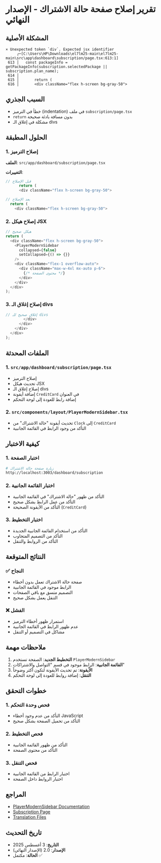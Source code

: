 # تقرير إصلاح صفحة حالة الاشتراك - الإصدار النهائي

## المشكلة الأصلية
```
× Unexpected token `div`. Expected jsx identifier
     ╭─[C:\Users\HP\Downloads\el7lm25-main\el7lm25-main\src\app\dashboard\subscription/page.tsx:613:1]   
 613 │   const packageInfo = getPackageInfo(subscription.selectedPackage || subscription.plan_name);     
 614 │ 
 615 │       return (
 616 │       <div className="flex h-screen bg-gray-50">
```

## السبب الجذري
- خطأ في الترميز (indentation) في ملف `subscription/page.tsx`
- `return` بدون مسافة بادئة صحيحة
- مشكلة في إغلاق الـ divs

## الحلول المطبقة

### 1. إصلاح الترميز
**الملف**: `src/app/dashboard/subscription/page.tsx`

**التغييرات**:
```typescript
// قبل الإصلاح
      return (
      <div className="flex h-screen bg-gray-50">

// بعد الإصلاح
  return (
    <div className="flex h-screen bg-gray-50">
```

### 2. إصلاح هيكل JSX
```typescript
// هيكل صحيح
return (
  <div className="flex h-screen bg-gray-50">
    <PlayerModernSidebar 
      collapsed={false}
      setCollapsed={() => {}}
    />
    <div className="flex-1 overflow-auto">
      <div className="max-w-4xl mx-auto p-6">
        {/* محتوى الصفحة */}
      </div>
    </div>
  </div>
);
```

### 3. إصلاح إغلاق الـ divs
```typescript
// إغلاق صحيح للـ divs
        </div>
      </div>
    </div>
  </div>
);
```

## الملفات المحدثة

### 1. `src/app/dashboard/subscription/page.tsx`
- إصلاح الترميز
- تحديث هيكل JSX
- إصلاح إغلاق الـ divs
- إضافة أيقونة `CreditCard` في العنوان
- إضافة رابط للعودة إلى لوحة التحكم

### 2. `src/components/layout/PlayerModernSidebar.tsx`
- تحديث أيقونة "حالة الاشتراك" من `Clock` إلى `CreditCard`
- التأكد من وجود الرابط في القائمة الجانبية

## كيفية الاختبار

### 1. اختبار الصفحة
```bash
# زيارة صفحة حالة الاشتراك
http://localhost:3003/dashboard/subscription
```

### 2. اختبار القائمة الجانبية
- التأكد من ظهور "حالة الاشتراك" في القائمة الجانبية
- التأكد من عمل الرابط بشكل صحيح
- التأكد من الأيقونة الصحيحة (`CreditCard`)

### 3. اختبار التخطيط
- التأكد من استخدام القائمة الجانبية الجديدة
- التأكد من التصميم المتجاوب
- التأكد من الروابط والتنقل

## النتائج المتوقعة

### ✅ النجاح
- صفحة حالة الاشتراك تعمل بدون أخطاء
- الرابط موجود في القائمة الجانبية
- التصميم متسق مع باقي الصفحات
- التنقل يعمل بشكل صحيح

### ❌ الفشل
- استمرار ظهور أخطاء الترميز
- عدم ظهور الرابط في القائمة الجانبية
- مشاكل في التصميم أو التنقل

## ملاحظات مهمة

1. **التخطيط الجديد**: الصفحة تستخدم `PlayerModernSidebar`
2. **القائمة الجانبية**: الرابط موجود في قسم "التواصل والاشتراكات"
3. **الأيقونة**: تم تحديث الأيقونة لتكون أكثر وضوحاً
4. **التنقل**: إضافة روابط للعودة إلى لوحة التحكم

## خطوات التحقق

### 1. فحص وحدة التحكم
- التأكد من عدم وجود أخطاء JavaScript
- التأكد من تحميل الصفحة بشكل صحيح

### 2. فحص التخطيط
- التأكد من ظهور القائمة الجانبية
- التأكد من محتوى الصفحة

### 3. فحص التنقل
- اختبار الرابط من القائمة الجانبية
- اختبار الروابط داخل الصفحة

## المراجع

- [PlayerModernSidebar Documentation](./src/components/layout/PlayerModernSidebar.tsx)
- [Subscription Page](./src/app/dashboard/subscription/page.tsx)
- [Translation Files](./src/lib/translations/)

## تاريخ التحديث
- **التاريخ**: 3 أغسطس 2025
- **الإصدار**: 2.0 (الإصدار النهائي)
- **الحالة**: مكتمل ✅ 
